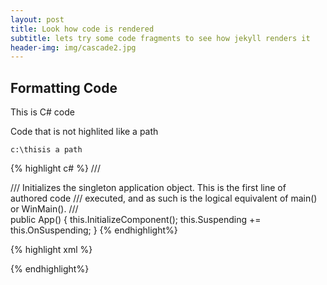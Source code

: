```yaml
---
layout: post
title: Look how code is rendered
subtitle: lets try some code fragments to see how jekyll renders it
header-img: img/cascade2.jpg
---
```


Formatting Code
---------------

This is C# code

Code that is not highlited like a path

```c:\thisis a path```

{% highlight c# %}
/// <summary>
/// Initializes the singleton application object.  This is the first line of authored code
/// executed, and as such is the logical equivalent of main() or WinMain().
/// </summary>
public App()
{
    this.InitializeComponent();
    this.Suspending += this.OnSuspending;
}
{% endhighlight%}

{% highlight xml %}
<Application
    x:Class="App1.App"
    xmlns="http://schemas.microsoft.com/winfx/2006/xaml/presentation"
    xmlns:x="http://schemas.microsoft.com/winfx/2006/xaml"
    xmlns:local="using:App1">

</Application>

{% endhighlight%}
